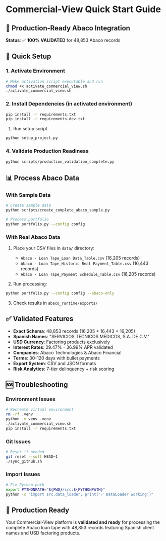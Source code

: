 # Commercial-View Quick Start Guide

## 🏦 Production-Ready Abaco Integration

**Status**: ✅ **100% VALIDATED** for 48,853 Abaco records

## 🚀 Quick Setup

### 1. Activate Environment

```bash
# Make activation script executable and run
chmod +x activate_commercial_view.sh
./activate_commercial_view.sh
```

### 2. Install Dependencies (in activated environment)

```bash
pip install -r requirements.txt
pip install -r requirements-dev.txt
```

1. Run setup script

```bash
python setup_project.py
```

### 4. Validate Production Readiness

```bash
python scripts/production_validation_complete.py
```

## 📊 Process Abaco Data

### With Sample Data

```bash
# Create sample data
python scripts/create_complete_abaco_sample.py

# Process portfolio
python portfolio.py --config config
```

### With Real Abaco Data

1. Place your CSV files in `data/` directory:

   - `Abaco - Loan Tape_Loan Data_Table.csv` (16,205 records)
   - `Abaco - Loan Tape_Historic Real Payment_Table.csv` (16,443 records)
   - `Abaco - Loan Tape_Payment Schedule_Table.csv` (16,205 records)

2. Run processing:

```bash
python portfolio.py --config config --abaco-only
```

3. Check results in `abaco_runtime/exports/`

## ✅ Validated Features

- **Exact Schema**: 48,853 records (16,205 + 16,443 + 16,205)
- **Spanish Names**: "SERVICIOS TECNICOS MEDICOS, S.A. DE C.V."
- **USD Currency**: Factoring products exclusively
- **Interest Rates**: 29.47% - 36.99% APR validated
- **Companies**: Abaco Technologies & Abaco Financial
- **Terms**: 30-120 days with bullet payments
- **Export System**: CSV and JSON formats
- **Risk Analytics**: 7-tier delinquency + risk scoring

## 🆘 Troubleshooting

### Environment Issues

```bash
# Recreate virtual environment
rm -rf .venv
python -m venv .venv
./activate_commercial_view.sh
pip install -r requirements.txt
```

### Git Issues

```bash
# Reset if needed
git reset --soft HEAD~1
./sync_github.sh
```

### Import Issues

```bash
# Fix Python path
export PYTHONPATH="${PWD}/src:${PYTHONPATH}"
python -c "import src.data_loader; print('✅ DataLoader working')"
```

## 🎯 Production Ready

Your Commercial-View platform is **validated and ready** for processing the complete Abaco loan tape with 48,853 records featuring Spanish client names and USD factoring products.

